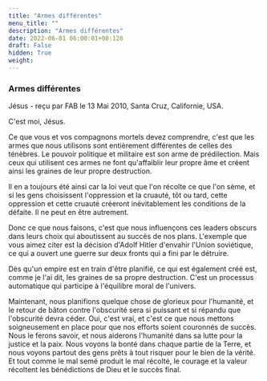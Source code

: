 ```yaml
---
title: "Armes différentes"
menu_title: ""
description: "Armes différentes"
date: 2022-06-01 06:00:01+00:126
draft: False
hidden: True
weight:
---
```

### Armes différentes

Jésus - reçu par FAB le 13 Mai 2010, Santa Cruz, Californie, USA.

C'est moi, Jésus.

Ce que vous et vos compagnons mortels devez comprendre, c'est que les armes que nous utilisons sont entièrement différentes de celles des ténèbres. Le pouvoir politique et militaire est son arme de prédilection. Mais ceux qui utilisent ces armes ne font qu'affaiblir leur propre âme et créent ainsi les graines de leur propre destruction.

Il en a toujours été ainsi car la loi veut que l'on récolte ce que l'on sème, et si les gens choisissent l'oppression et la cruauté, tôt ou tard, cette oppression et cette cruauté créeront inévitablement les conditions de la défaite. Il ne peut en être autrement.

Donc ce que nous faisons, c'est que nous influençons ces leaders obscurs dans leurs choix qui aboutissent au succès de nos plans. L'exemple que vous aimez citer est la décision d'Adolf Hitler d'envahir l'Union soviétique, ce qui a ouvert une guerre sur deux fronts qui a fini par le détruire.

Dès qu'un empire est en train d'être planifié, ce qui est également créé est, comme je l'ai dit, les graines de sa propre destruction. C'est un processus automatique qui participe à l'équilibre moral de l'univers.

Maintenant, nous planifions quelque chose de glorieux pour l'humanité, et le retour de bâton contre l'obscurité sera si puissant et si répandu que l'obscurité devra céder. Oui, c'est vrai, et c'est ce que nous mettons soigneusement en place pour que nos efforts soient couronnés de succès. Nous le ferons savoir, et nous aiderons l'humanité dans sa lutte pour la justice et la paix. Nous voyons la bonté dans chaque partie de la Terre, et nous voyons partout des gens prêts à tout risquer pour le bien de la vérité. Et tout comme le mal semé produit le mal récolté, le courage et la valeur récoltent les bénédictions de Dieu et le succès final.